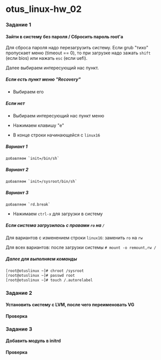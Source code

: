 # otus_linux-hw_02

### Задание 1

#### Зайти в систему без пароля / Сбросить пароль root'а

Для сброса пароля надо перезагрузить систему. Если grub "тихо"
пропускает меню (timeout == 0), то при загрузке надо зажать `shift`
(если bios) или нажать `esc` (если uefi).

Далее выбираем интересующий нас пункт.

##### Если есть пункт меню "Recovery"
- Выбираем его

##### Если нет
- Выбираем интересующий нас пункт меню
- Нажимаем клавишу "e"

- В конце строки начинающейся с `linux16`
##### Вариант 1
    добавляем `init=/bin/sh`

##### Вариант 2
    добавляем `init=/sysroot/bin/sh`

##### Вариант 3
    добавляем `rd.break`

- Нажимаем `сtrl-x` для загрузки в систему


##### Если система загрузилась с правами `ro` на `/`
Для вариантов с изменением строки `linux16`: заменить `ro` на `rw`

Для всех вариантов: после загрузки системы `# mount -o remount,rw /`

##### Далее для выполняем команды
```sh
[root@otuslinux ~]# chroot /sysroot
[root@otuslinux ~]# passwd root
[root@otuslinux ~]# touch /.autorelabel
```

### Задание 2

#### Установить систему с LVM, после чего переименовать VG

#### Проверка


### Задание 3

#### Добавить модуль в initrd


#### Проверка


